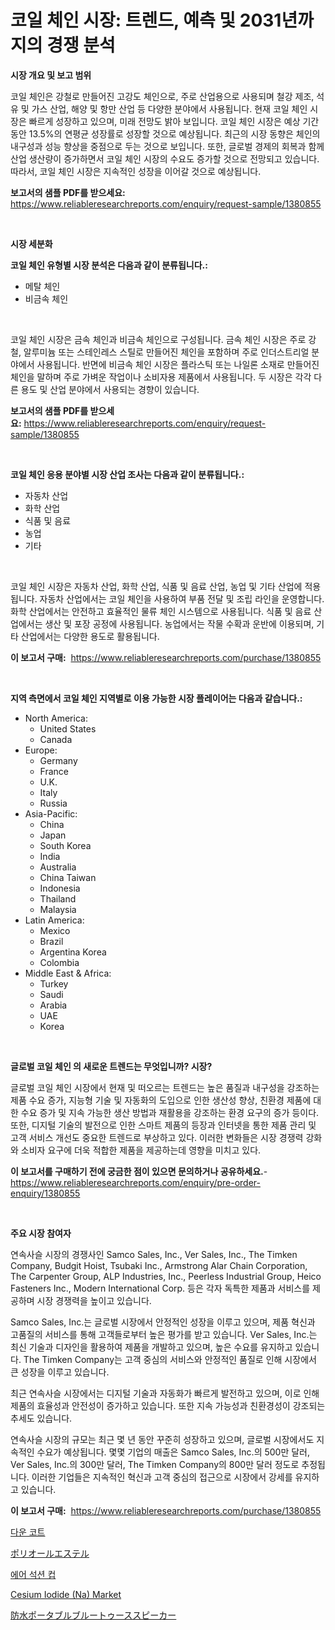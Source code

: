 <p><h1>코일 체인 시장: 트렌드, 예측 및 2031년까지의 경쟁 분석</h1></p><p><strong>시장 개요 및 보고 범위</strong></p>
<p><p>코일 체인은 강철로 만들어진 고강도 체인으로, 주로 산업용으로 사용되며 철강 제조, 석유 및 가스 산업, 해양 및 항만 산업 등 다양한 분야에서 사용됩니다. 현재 코일 체인 시장은 빠르게 성장하고 있으며, 미래 전망도 밝아 보입니다. 코일 체인 시장은 예상 기간 동안 13.5%의 연평균 성장률로 성장할 것으로 예상됩니다. 최근의 시장 동향은 체인의 내구성과 성능 향상을 중점으로 두는 것으로 보입니다. 또한, 글로벌 경제의 회복과 함께 산업 생산량이 증가하면서 코일 체인 시장의 수요도 증가할 것으로 전망되고 있습니다. 따라서, 코일 체인 시장은 지속적인 성장을 이어갈 것으로 예상됩니다.</p></p>
<p><strong>보고서의 샘플 PDF를 받으세요:</strong> <a href="https://www.reliableresearchreports.com/enquiry/request-sample/1380855">https://www.reliableresearchreports.com/enquiry/request-sample/1380855</a></p>
<p>&nbsp;</p>
<p><strong>시장 세분화</strong></p>
<p><strong>코일 체인 유형별 시장 분석은 다음과 같이 분류됩니다.:</strong></p>
<p><ul><li>메탈 체인</li><li>비금속 체인</li></ul></p>
<p>&nbsp;</p>
<p><p>코일 체인 시장은 금속 체인과 비금속 체인으로 구성됩니다. 금속 체인 시장은 주로 강철, 알루미늄 또는 스테인레스 스틸로 만들어진 체인을 포함하며 주로 인더스트리얼 분야에서 사용됩니다. 반면에 비금속 체인 시장은 플라스틱 또는 나일론 소재로 만들어진 체인을 말하며 주로 가벼운 작업이나 소비자용 제품에서 사용됩니다. 두 시장은 각각 다른 용도 및 산업 분야에서 사용되는 경향이 있습니다.</p></p>
<p><strong>보고서의 샘플 PDF를 받으세요:</strong>&nbsp;<a href="https://www.reliableresearchreports.com/enquiry/request-sample/1380855">https://www.reliableresearchreports.com/enquiry/request-sample/1380855</a></p>
<p>&nbsp;</p>
<p><strong> 코일 체인 응용 분야별 시장 산업 조사는 다음과 같이 분류됩니다.:</strong></p>
<p><ul><li>자동차 산업</li><li>화학 산업</li><li>식품 및 음료</li><li>농업</li><li>기타</li></ul></p>
<p>&nbsp;</p>
<p><p>코일 체인 시장은 자동차 산업, 화학 산업, 식품 및 음료 산업, 농업 및 기타 산업에 적용됩니다. 자동차 산업에서는 코일 체인을 사용하여 부품 전달 및 조립 라인을 운영합니다. 화학 산업에서는 안전하고 효율적인 물류 체인 시스템으로 사용됩니다. 식품 및 음료 산업에서는 생산 및 포장 공정에 사용됩니다. 농업에서는 작물 수확과 운반에 이용되며, 기타 산업에서는 다양한 용도로 활용됩니다.</p></p>
<p><strong>이 보고서 구매:</strong>&nbsp; <a href="https://www.reliableresearchreports.com/purchase/1380855">https://www.reliableresearchreports.com/purchase/1380855</a></p>
<p>&nbsp;</p>
<p><strong>지역 측면에서 코일 체인 지역별로 이용 가능한 시장 플레이어는 다음과 같습니다.:</strong></p>
<p><ul>
    <li>
        North America:
        <ul>
            <li>United States</li>
            <li>Canada</li>
        </ul>
    </li>
    <li>
        Europe:
        <ul>
            <li>Germany</li>
            <li>France</li>
            <li>U.K.</li>
            <li>Italy</li>
            <li>Russia</li>
        </ul>
    </li>
    <li>
        Asia-Pacific:
        <ul>
            <li>China</li>
            <li>Japan</li>
            <li>South Korea</li>
            <li>India</li>
            <li>Australia</li>
            <li>China Taiwan</li>
            <li>Indonesia</li>
            <li>Thailand</li>
            <li>Malaysia</li>
        </ul>
    </li>
    <li>
        Latin America:
        <ul>
            <li>Mexico</li>
            <li>Brazil</li>
            <li>Argentina Korea</li>
            <li>Colombia</li>
        </ul>
    </li>
    <li>
        Middle East & Africa:
        <ul>
            <li>Turkey</li>
            <li>Saudi</li>
            <li>Arabia</li>
            <li>UAE</li>
            <li>Korea</li>
        </ul>
    </li>
    </ul></p>
<p>&nbsp;</p>
<p><strong>글로벌 코일 체인 의 새로운 트렌드는 무엇입니까? 시장?</strong></p>
<p><p>글로벌 코일 체인 시장에서 현재 및 떠오르는 트렌드는 높은 품질과 내구성을 강조하는 제품 수요 증가, 지능형 기술 및 자동화의 도입으로 인한 생산성 향상, 친환경 제품에 대한 수요 증가 및 지속 가능한 생산 방법과 재활용을 강조하는 환경 요구의 증가 등이다. 또한, 디지털 기술의 발전으로 인한 스마트 제품의 등장과 인터넷을 통한 제품 관리 및 고객 서비스 개선도 중요한 트렌드로 부상하고 있다. 이러한 변화들은 시장 경쟁력 강화와 소비자 요구에 더욱 적합한 제품을 제공하는데 영향을 미치고 있다.</p></p>
<p><strong>이 보고서를 구매하기 전에 궁금한 점이 있으면 문의하거나 공유하세요.</strong>- <a href="https://www.reliableresearchreports.com/enquiry/pre-order-enquiry/1380855">https://www.reliableresearchreports.com/enquiry/pre-order-enquiry/1380855</a></p>
<p>&nbsp;</p>
<p><strong>주요 시장 참여자</strong></p>
<p><p>연속사슬 시장의 경쟁사인 Samco Sales, Inc., Ver Sales, Inc., The Timken Company, Budgit Hoist, Tsubaki Inc., Armstrong Alar Chain Corporation, The Carpenter Group, ALP Industries, Inc., Peerless Industrial Group, Heico Fasteners Inc., Modern International Corp. 등은 각자 독특한 제품과 서비스를 제공하며 시장 경쟁력을 높이고 있습니다.</p><p>Samco Sales, Inc.는 글로벌 시장에서 안정적인 성장을 이루고 있으며, 제품 혁신과 고품질의 서비스를 통해 고객들로부터 높은 평가를 받고 있습니다. Ver Sales, Inc.는 최신 기술과 디자인을 활용하여 제품을 개발하고 있으며, 높은 수요를 유지하고 있습니다. The Timken Company는 고객 중심의 서비스와 안정적인 품질로 인해 시장에서 큰 성장을 이루고 있습니다.</p><p>최근 연속사슬 시장에서는 디지털 기술과 자동화가 빠르게 발전하고 있으며, 이로 인해 제품의 효율성과 안전성이 증가하고 있습니다. 또한 지속 가능성과 친환경성이 강조되는 추세도 있습니다.</p><p>연속사슬 시장의 규모는 최근 몇 년 동안 꾸준히 성장하고 있으며, 글로벌 시장에서도 지속적인 수요가 예상됩니다. 몇몇 기업의 매출은 Samco Sales, Inc.의 500만 달러, Ver Sales, Inc.의 300만 달러, The Timken Company의 800만 달러 정도로 추정됩니다. 이러한 기업들은 지속적인 혁신과 고객 중심의 접근으로 시장에서 강세를 유지하고 있습니다.</p></p>
<p><strong>이 보고서 구매:</strong>&nbsp;&nbsp;<a href="https://www.reliableresearchreports.com/purchase/1380855">https://www.reliableresearchreports.com/purchase/1380855</a></p>
<p><p><a href="https://medium.com/@earlfeffersj/%EB%8B%A4%EC%9A%B4-%EC%BD%94%ED%8A%B8-%EC%8B%9C%EC%9E%A5-%EB%B6%84%EC%84%9D-%EA%B7%B8%EC%9D%98-cagr-%EC%8B%9C%EC%9E%A5-%EC%84%B8%EB%B6%84%ED%99%94-%EB%B0%8F-%EC%84%B8%EA%B3%84-%EC%82%B0%EC%97%85-%EA%B0%9C%EC%9A%94-a04f851c3011">다운 코트</a></p><p><a href="https://github.com/zoetazuur/Market-Research-Report-List-1/blob/main/846297712994.md">ポリオールエステル</a></p><p><a href="https://medium.com/@lucianmaluan2022/%EC%97%90%EC%96%B4-%ED%9D%A1%EC%B0%A9%EC%BB%B5-%EC%8B%9C%EC%9E%A5-%EC%84%B1%EA%B3%B5%EC%A0%81%EC%9D%B8-%EB%B9%84%EC%A6%88%EB%8B%88%EC%8A%A4-%EC%A0%84%EB%9E%B5%EC%9D%98-%EC%97%B4%EC%87%A0-2031%EB%85%84%EA%B9%8C%EC%A7%80-%EC%98%88%EC%B8%A1-5d6465230641">에어 석션 컵</a></p><p><a href="https://www.linkedin.com/pulse/cesium-iodide-na-market-size-share-global-analysis-report-2024-sccqf?trackingId=TZqo7SBl4E8Msb6SwKB%2BmA%3D%3D">Cesium Iodide (Na) Market</a></p><p><a href="https://medium.com/@hazelnutt83/%E3%83%87%E3%82%B3%E3%83%BC%E3%83%87%E3%82%A3%E3%83%B3%E3%82%B0%E9%98%B2%E6%B0%B4%E3%83%9D%E3%83%BC%E3%82%BF%E3%83%96%E3%83%ABbluetooth%E3%82%B9%E3%83%94%E3%83%BC%E3%82%AB%E3%83%BC%E3%83%9E%E3%83%BC%E3%82%B1%E3%83%83%E3%83%88%E3%81%AE%E3%83%A1%E3%83%88%E3%83%AA%E3%82%AF%E3%82%B9-%E5%B8%82%E5%A0%B4%E3%82%B7%E3%82%A7%E3%82%A2-%E3%83%88%E3%83%AC%E3%83%B3%E3%83%89-%E3%81%8A%E3%82%88%E3%81%B3%E6%88%90%E9%95%B7%E3%83%91%E3%82%BF%E3%83%BC%E3%83%B3-5037fc620818">防水ポータブルブルートゥーススピーカー</a></p></p>
